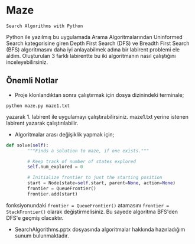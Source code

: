 # Maze
    Search Algorithms with Python
Python ile yazılmış bu uygulamada Arama Algoritmalarından Uninformed Search kategorisine giren Depth First Search (DFS) ve Breadth First Search (BFS) algoritmasını daha iyi anlayabilmek adına bir labirent problemi ele aldım. Oluşturulan 3 farklı labirentte bu iki algoritmanın nasıl çalıştığını inceleyebilirsiniz.
## Önemli Notlar
- Proje klonlandıktan sonra çalıştırmak için dosya dizinindeki terminale;

 ```python maze.py maze1.txt```

yazarak 1. labirent ile uygulamayı çalıştırabilirsiniz. maze1.txt yerine istenen labirent yazarak çalıştırılabilir. 
- Algoritmalar arası değişiklik yapmak için;
```python
def solve(self):
        """Finds a solution to maze, if one exists."""

        # Keep track of number of states explored
        self.num_explored = 0

        # Initialize frontier to just the starting position
        start = Node(state=self.start, parent=None, action=None)
        frontier = QueueFrontier()
        frontier.add(start)
```
fonksiyonundaki ```frontier = QueueFrontier()``` atamasını ```frontier = StackFrontier()``` olarak değiştirmelisiniz. Bu sayede algoritma BFS'den DFS'e geçmiş olacaktır.

- SearchAlgorithms.pptx dosyasında algoritmalar hakkında hazırladığım sunum bulunmaktadır.
